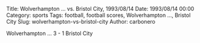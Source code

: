 Title: Wolverhampton … vs. Bristol City, 1993/08/14
Date: 1993/08/14 00:00
Category: sports
Tags: football, football scores, Wolverhampton …, Bristol City
Slug: wolverhampton-vs-bristol-city
Author: carbonero


Wolverhampton … 3 - 1 Bristol City
